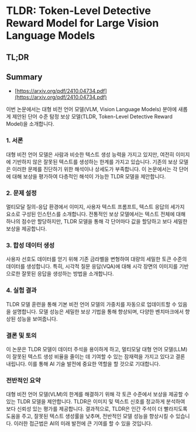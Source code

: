 # TLDR: Token-Level Detective Reward Model for Large Vision Language Models
## TL;DR
## Summary
- [https://arxiv.org/pdf/2410.04734.pdf](https://arxiv.org/pdf/2410.04734.pdf)

이번 논문에서는 대형 비전 언어 모델(VLM, Vision Language Models) 분야에 새롭게 제안된 단어 수준 탐정 보상 모델(TLDR, Token-Level Detective Reward Model)을 소개합니다.

### 1. 서론
대형 비전 언어 모델은 사람과 비슷한 텍스트 생성 능력을 가지고 있지만, 여전히 이미지에 기반하지 않은 잘못된 텍스트를 생성하는 한계를 가지고 있습니다. 기존의 보상 모델은 이러한 문제를 진단하기 위한 해석이나 상세도가 부족합니다. 이 논문에서는 각 단어에 대해 보상을 평가하여 다층적인 해석이 가능한 TLDR 모델을 제안합니다.

### 2. 문제 설정
멀티모달 질의-응답 환경에서 이미지, 사용자 텍스트 프롬프트, 텍스트 응답의 세가지 요소로 구성된 인스턴스를 소개합니다. 전통적인 보상 모델에서는 텍스트 전체에 대해 하나의 점수만 할당하지만, TLDR 모델을 통해 각 단어마다 값을 할당하고 보다 세밀한 보상을 제공합니다.

### 3. 합성 데이터 생성
사용자 선호도 데이터를 얻기 위해 기존 금라벨을 변형하여 대량의 세밀한 토큰 수준의 데이터를 생성합니다. 특히, 시각적 질문 응답(VQA)에 대해 시각 장면의 이미지를 기반으로한 잘못된 응답을 생성하는 방법을 소개합니다.

### 4. 실험 결과
TLDR 모델 훈련을 통해 기본 비전 언어 모델의 가중치를 자동으로 업데이트할 수 있음을 설명합니다. 모델 성능은 세밀한 보상 기법을 통해 향상되며, 다양한 벤치마크에서 향상된 성능을 보여줍니다.

### 결론 및 토의
이 논문은 TLDR 모델이 데이터 주석을 용이하게 하고, 멀티모달 대형 언어 모델(LLM)이 잘못된 텍스트 생성 비율을 줄이는 데 기여할 수 있는 잠재력을 가지고 있다고 결론 내립니다. 이를 통해 AI 기술 발전에 중요한 역할을 할 것으로 기대합니다.

### 전반적인 요약
대형 비전 언어 모델(VLM)의 한계를 해결하기 위해 각 토큰 수준에서 보상을 제공할 수 있는 TLDR 모델을 제안합니다. TLDR은 이미지 및 텍스트 신호를 정교하게 분석하여 보다 신뢰성 있는 평가를 제공합니다. 결과적으로, TLDR은 인간 주석이 더 빨라지도록 도움을 주고, 잘못된 텍스트 생성률을 낮추며, 전반적인 모델 성능을 향상시킬 수 있습니다. 이러한 접근법은 AI의 미래 발전에 큰 기여를 할 수 있을 것입니다. 